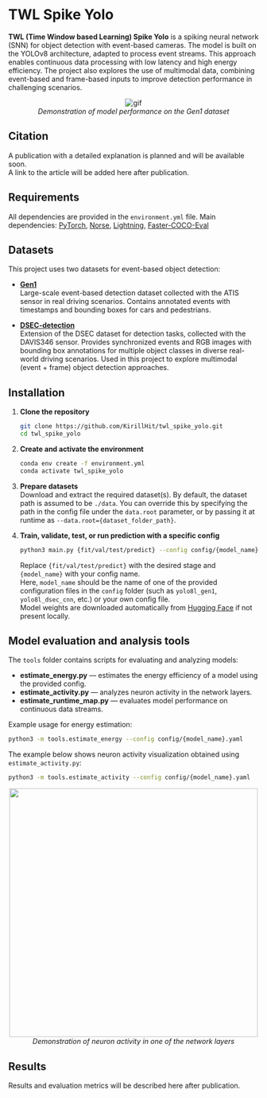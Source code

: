 # TWL Spike Yolo

**TWL (Time Window based Learning) Spike Yolo** is a spiking neural network (SNN) for object detection with event-based cameras. The model is built on the YOLOv8 architecture, adapted to process event streams. This approach enables continuous data processing with low latency and high energy efficiency. The project also explores the use of multimodal data, combining event-based and frame-based inputs to improve detection performance in challenging scenarios.

<p align="center">
  <img src="https://i.imgur.com/SbCh9d3.gif" alt="gif"><br>
  <em>Demonstration of model performance on the Gen1 dataset</em>
</p>

## Citation

A publication with a detailed explanation is planned and will be available soon.  
A link to the article will be added here after publication.

## Requirements

All dependencies are provided in the `environment.yml` file. Main dependencies: [PyTorch](https://pytorch.org/), [Norse](https://github.com/norse/norse), [Lightning](https://lightning.ai/), [Faster-COCO-Eval](https://github.com/MiXaiLL76/faster_coco_eval)

## Datasets

This project uses two datasets for event-based object detection:

- [**Gen1**](https://www.prophesee.ai/2020/01/24/prophesee-gen1-automotive-detection-dataset/)  
  Large-scale event-based detection dataset collected with the ATIS sensor in real driving scenarios. Contains annotated events with timestamps and bounding boxes for cars and pedestrians.

- [**DSEC-detection**](https://dsec.ifi.uzh.ch/dsec-detection/)  
  Extension of the DSEC dataset for detection tasks, collected with the DAVIS346 sensor. Provides synchronized events and RGB images with bounding box annotations for multiple object classes in diverse real-world driving scenarios. Used in this project to explore multimodal (event + frame) object detection approaches.

## Installation

1. **Clone the repository**
   ```bash
   git clone https://github.com/KirillHit/twl_spike_yolo.git
   cd twl_spike_yolo
   ```

2. **Create and activate the environment**
   ```bash
   conda env create -f environment.yml
   conda activate twl_spike_yolo
   ```

3. **Prepare datasets**  
   Download and extract the required dataset(s). By default, the dataset path is assumed to be `./data`. You can override this by specifying the path in the config file under the `data.root` parameter, or by passing it at runtime as `--data.root={dataset_folder_path}`.

4. **Train, validate, test, or run prediction with a specific config**
   ```bash
   python3 main.py {fit/val/test/predict} --config config/{model_name}.yaml
   ```
   Replace `{fit/val/test/predict}` with the desired stage and `{model_name}` with your config name.  
   Here, `model_name` should be the name of one of the provided configuration files in the `config` folder (such as `yolo8l_gen1`, `yolo8l_dsec_cnn`, etc.) or your own config file.  
   Model weights are downloaded automatically from [Hugging Face](https://huggingface.co/KirillHit/twl_spike_yolo/tree/main) if not present locally.

## Model evaluation and analysis tools

The `tools` folder contains scripts for evaluating and analyzing models:

- **estimate_energy.py** — estimates the energy efficiency of a model using the provided config.
- **estimate_activity.py** — analyzes neuron activity in the network layers.
- **estimate_runtime_map.py** — evaluates model performance on continuous data streams.

Example usage for energy estimation:
```bash
python3 -m tools.estimate_energy --config config/{model_name}.yaml
```

The example below shows neuron activity visualization obtained using `estimate_activity.py`:
```bash
python3 -m tools.estimate_activity --config config/{model_name}.yaml
```

<p align="center">
  <img src="https://i.imgur.com/avpjgSV.gif" width="500"><br>
  <em>Demonstration of neuron activity in one of the network layers</em>
</p>

## Results

Results and evaluation metrics will be described here after publication.

